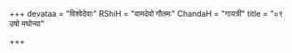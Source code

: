 +++
devataa = "विश्वेदेवाः"
RShiH = "वामदेवो गौतमः"
ChandaH = "गायत्री"
title = "०९ उषो मघोन्या"

+++
